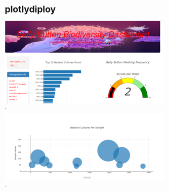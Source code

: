 # plotlydiploy

![Deliverable_1](Images/Deliverable_1.png).

![Deliverable_2](Images/Deliverable_2.png).
